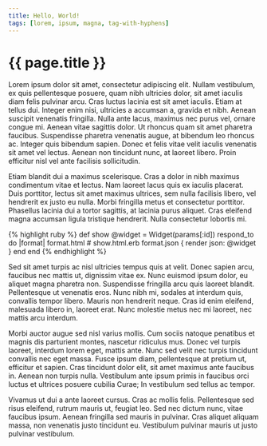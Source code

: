 ```yaml
---
title: Hello, World!
tags: [lorem, ipsum, magna, tag-with-hyphens]
---
```

# {{ page.title }}

Lorem ipsum dolor sit amet, consectetur adipiscing elit. Nullam vestibulum, ex quis pellentesque posuere, quam nibh ultricies dolor, sit amet iaculis diam felis pulvinar arcu. Cras luctus lacinia est sit amet iaculis. Etiam at tellus dui. Integer enim nisi, ultricies a accumsan a, gravida et nibh. Aenean suscipit venenatis fringilla. Nulla ante lacus, maximus nec purus vel, ornare congue mi. Aenean vitae sagittis dolor. Ut rhoncus quam sit amet pharetra faucibus. Suspendisse pharetra venenatis augue, at bibendum leo rhoncus ac. Integer quis bibendum sapien. Donec et felis vitae velit iaculis venenatis sit amet vel lectus. Aenean non tincidunt nunc, at laoreet libero. Proin efficitur nisl vel ante facilisis sollicitudin.

Etiam blandit dui a maximus scelerisque. Cras a dolor in nibh maximus condimentum vitae et lectus. Nam laoreet lacus quis ex iaculis placerat. Duis porttitor, lectus sit amet maximus ultrices, sem nulla facilisis libero, vel hendrerit ex justo eu nulla. Morbi fringilla metus et consectetur porttitor. Phasellus lacinia dui a tortor sagittis, at lacinia purus aliquet. Cras eleifend magna accumsan ligula tristique hendrerit. Nulla consectetur lobortis mi.

{% highlight ruby %}
def show
  @widget = Widget(params[:id])
  respond_to do |format|
    format.html # show.html.erb
    format.json { render json: @widget }
  end
end
{% endhighlight %}

Sed sit amet turpis ac nisl ultricies tempus quis at velit. Donec sapien arcu, faucibus nec mattis ut, dignissim vitae ex. Nunc euismod ipsum dolor, eu aliquet magna pharetra non. Suspendisse fringilla arcu quis laoreet blandit. Pellentesque ut venenatis eros. Nunc nibh mi, sodales at interdum quis, convallis tempor libero. Mauris non hendrerit neque. Cras id enim eleifend, malesuada libero in, laoreet erat. Nunc molestie metus nec mi laoreet, nec mattis arcu interdum.

Morbi auctor augue sed nisl varius mollis. Cum sociis natoque penatibus et magnis dis parturient montes, nascetur ridiculus mus. Donec vel turpis laoreet, interdum lorem eget, mattis ante. Nunc sed velit nec turpis tincidunt convallis nec eget massa. Fusce ipsum diam, pellentesque at pretium ut, efficitur et sapien. Cras tincidunt dolor elit, sit amet maximus ante faucibus in. Aenean non turpis nulla. Vestibulum ante ipsum primis in faucibus orci luctus et ultrices posuere cubilia Curae; In vestibulum sed tellus ac tempor.

Vivamus ut dui a ante laoreet cursus. Cras ac mollis felis. Pellentesque sed risus eleifend, rutrum mauris ut, feugiat leo. Sed nec dictum nunc, vitae faucibus ipsum. Aenean fringilla sed mauris in pulvinar. Cras aliquet aliquam massa, non venenatis justo tincidunt eu. Vestibulum pulvinar mauris ut justo pulvinar vestibulum.
